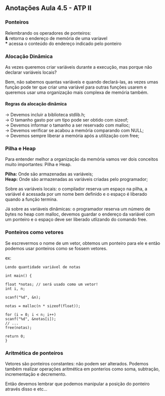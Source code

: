 ## Anotações Aula 4.5 - ATP II

### **Ponteiros**
Relembrando os operadores de ponteiros:  
**&** retorna o endereço de memória de uma varíavel  
__*__ acessa o conteúdo do endereço indicado pelo ponteiro

### **Alocação Dinâmica**
As vezes queremos criar variáveis durante a execução, mas porque não declarar variáveis locais?

Bem, não sabemos quantas variáveis e quando declará-las, as vezes umas função pode ter que criar uma variável para outras funções usarem e queremos usar uma organização mais complexa de memória também.

#### **Regras da alocação dinâmica**

-> Devemos incluir a biblioteca stdlib.h;  
-> O tamanho gasto por um tipo pode ser obtido com sizeof;  
-> Devemos informar o tamanho a ser reservado com malloc;  
-> Devemos verificar se acabou a memória comparando com NULL;  
-> Devemos sempre liberar a memória após a utilização com free;

### **Pilha e Heap**
Para entender melhor a organização da memória vamos ver dois conceitos muito importantes: Pilha e Heap.

**Pilha:** Onde são armazenadas as variáveis;  
**Heap:** Onde são armazenadas as variáveis criadas pelo programador;

Sobre as variáveis locais: o compilador reserva um espaço na pilha, a variável é acessada por um nome bem definido e o espaço é liberado quando a função termina.

Já sobre as variáveis dinâmicas: o programador reserva um número de bytes no heap com malloc, devemos guardar o endereço da variável com um ponteiro e o espaço deve ser liberado utlizando do comando free.

### **Ponteiros como vetores**
Se escrevermos o nome de um vetor, obtemos um ponteiro para ele e então podemos usar ponteiros como se fossem vetores.

ex:
```
Lendo quantidade variável de notas

int main() {

float *notas; // será usado como um vetor!
int i, n;

scanf("%d", &n);

notas = malloc(n * sizeof(float));

for (i = 0; i < n; i++)
scanf("%d", &notas[i]);
// ...
free(notas);

return 0;
}
```

### **Aritmética de ponteiros**
Vetores são ponteiros constantes: não podem ser alterados. Podemos também realizar operações aritmética em ponterios como soma, subtração, incrementação e decremento.

Então devemos lembrar que podemos manipular a posição do ponteiro através disso e etc...